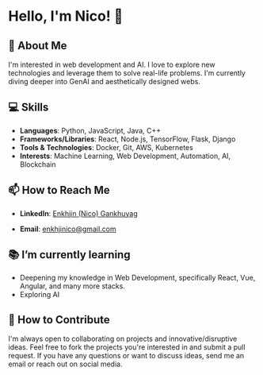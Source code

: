 # Hello, I'm Nico! 👋

## 🌱 About Me
I'm interested in web development and AI. I love to explore new technologies and leverage them to solve real-life problems. I'm currently diving deeper into GenAI and aesthetically designed webs.


## 💻 Skills
- **Languages**: Python, JavaScript, Java, C++
- **Frameworks/Libraries**: React, Node.js, TensorFlow, Flask, Django
- **Tools & Technologies**: Docker, Git, AWS, Kubernetes
- **Interests**: Machine Learning, Web Development, Automation, AI, Blockchain

## 📫 How to Reach Me
- **LinkedIn**: [Enkhjin (Nico) Gankhuyag](www.linkedin.com/in/nico-gankhuyag)

  
- **Email**: [enkhjinico@gmail.com]("mailto:enkhjinico@gmail.com")

## 📚 I’m currently learning
- Deepening my knowledge in Web Development, specifically React, Vue, Angular, and many more stacks.
- Exploring AI 

## 🤝 How to Contribute
I'm always open to collaborating on projects and innovative/disruptive ideas. Feel free to fork the projects you're interested in and submit a pull request. If you have any questions or want to discuss ideas, send me an email or reach out on social media.
